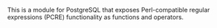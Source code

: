 This is a module for PostgreSQL that exposes Perl-compatible regular expressions (PCRE) functionality as functions and operators.
